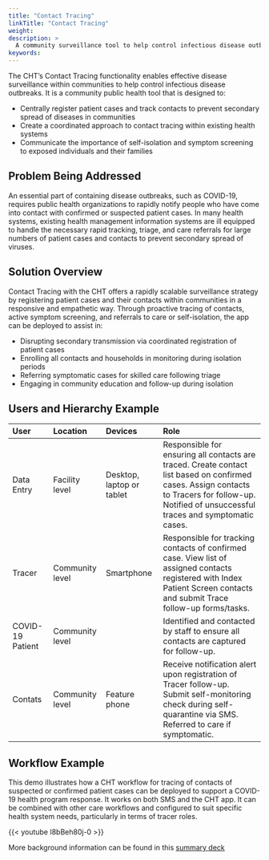 ```yaml
---
title: "Contact Tracing"
linkTitle: "Contact Tracing"
weight: 
description: >
  A community surveillance tool to help control infectious disease outbreaks and mitigate secondary disease transmission
keywords:  
---
```


The CHT’s Contact Tracing functionality enables effective disease surveillance within communities to help control infectious disease outbreaks. It is a community public health tool that is designed to: 

* Centrally register patient cases and track contacts to prevent secondary spread of diseases in communities
* Create a coordinated approach to contact tracing within existing health systems
* Communicate the importance of self-isolation and symptom screening to exposed individuals and their families

## Problem Being Addressed

An essential part of containing disease outbreaks, such as COVID-19, requires public health organizations to rapidly notify people who have come into contact with confirmed or suspected patient cases. In many health systems, existing health management information systems are ill equipped to handle the necessary rapid tracking, triage, and care referrals for large numbers of patient cases and contacts to prevent secondary spread of viruses.

## Solution Overview

Contact Tracing with the CHT offers a rapidly scalable surveillance strategy by registering patient cases and their contacts within communities in a responsive and empathetic way. Through proactive tracing of contacts, active symptom screening, and referrals to care or self-isolation, the app can be deployed to assist in: 

* Disrupting secondary transmission via coordinated registration of patient cases
* Enrolling all contacts and households in monitoring during isolation periods
* Referring symptomatic cases for skilled care following triage
* Engaging in community education and follow-up during isolation

## Users and Hierarchy Example

| User                  | Location             | Devices                             | Role                                                                                                                                                                                                                                              |
| :-------------------- | :------------------- | :---------------------------------- | :------------------------------------------------------------------------------------------------- |
| Data Entry  | Facility level       | Desktop, laptop or tablet           | Responsible for ensuring all contacts are traced. Create contact list based on confirmed cases. Assign contacts to Tracers for follow-up. Notified of unsuccessful traces and symptomatic cases. |
| Tracer                | Community level      | Smartphone                          | Responsible for tracking contacts of confirmed case. View list of assigned contacts registered with Index Patient Screen contacts and submit Trace follow-up forms/tasks. |
| COVID-19 Patient         | Community level      |                                     | Identified and contacted by staff to ensure all contacts are captured for follow-up. |
| Contats               | Community level      | Feature phone                       | Receive notification alert upon registration of Tracer follow-up. Submit self-monitoring check during self-quarantine via SMS. Referred to care if symptomatic.  |


## Workflow Example

This demo illustrates how a CHT workflow for tracing of contacts of suspected or confirmed patient cases can be deployed to support a COVID-19 health program response. It works on both SMS and the CHT app. It can be combined with other care workflows and configured to suit specific health system needs, particularly in terms of tracer roles. 

{{< youtube I8bBeh80j-0 >}} <br>

More background information can be found in this [summary deck](https://docs.google.com/presentation/d/1gG2CqndW5pWp6Lx_3t6haiqqO-wFY7_JJ4r246YbVEw)
